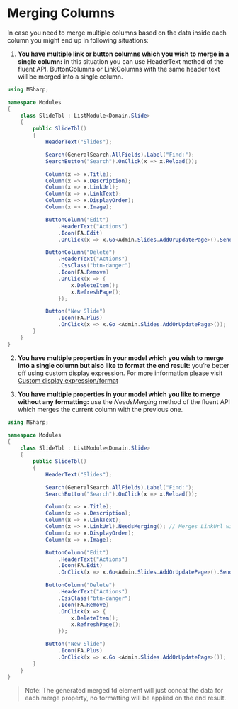 # Merging Columns

In case you need to merge multiple columns based on the data inside each column you might end up in following situations:

1. **You have multiple link or button columns which you wish to merge in a single column:** in this situation you can use HeaderText method of the fluent API. ButtonColumns or LinkColumns with the same header text will be merged into a single column.

```csharp
using MSharp;

namespace Modules
{
    class SlideTbl : ListModule<Domain.Slide>
    {
        public SlideTbl()
        {
            HeaderText("Slides");

            Search(GeneralSearch.AllFields).Label("Find:");
            SearchButton("Search").OnClick(x => x.Reload());

            Column(x => x.Title);
            Column(x => x.Description);
            Column(x => x.LinkUrl);
            Column(x => x.LinkText);
            Column(x => x.DisplayOrder);
            Column(x => x.Image);

            ButtonColumn("Edit")
                .HeaderText("Actions")
                .Icon(FA.Edit)
                .OnClick(x => x.Go<Admin.Slides.AddOrUpdatePage>().Send("item", "item.ID"));

            ButtonColumn("Delete")
                .HeaderText("Actions")
                .CssClass("btn-danger")
                .Icon(FA.Remove)
                .OnClick(x => {
                    x.DeleteItem();
                    x.RefreshPage();
                });

            Button("New Slide")
                .Icon(FA.Plus)
                .OnClick(x => x.Go <Admin.Slides.AddOrUpdatePage>());
        }
    }
}
```

2. **You have multiple properties in your model which you wish to merge into a single column but also like to format the end result:** you’re better off using custom display expression. For more information please visit [Custom display expression/format](how-to/list-modules/custom-display-expression-format.md)

3. **You have multiple properties in your model which you like to merge without any formatting:** use the _NeedsMerging_ method of the fluent API which merges the current column with the previous one.

```csharp
using MSharp;

namespace Modules
{
    class SlideTbl : ListModule<Domain.Slide>
    {
        public SlideTbl()
        {
            HeaderText("Slides");

            Search(GeneralSearch.AllFields).Label("Find:");
            SearchButton("Search").OnClick(x => x.Reload());

            Column(x => x.Title);
            Column(x => x.Description);
            Column(x => x.LinkText);
            Column(x => x.LinkUrl).NeedsMerging(); // Merges LinkUrl with previous coloumn (LinkText)
            Column(x => x.DisplayOrder);
            Column(x => x.Image);

            ButtonColumn("Edit")
                .HeaderText("Actions")
                .Icon(FA.Edit)
                .OnClick(x => x.Go<Admin.Slides.AddOrUpdatePage>().Send("item", "item.ID"));

            ButtonColumn("Delete")
                .HeaderText("Actions")
                .CssClass("btn-danger")
                .Icon(FA.Remove)
                .OnClick(x => {
                    x.DeleteItem();
                    x.RefreshPage();
                });

            Button("New Slide")
                .Icon(FA.Plus)
                .OnClick(x => x.Go <Admin.Slides.AddOrUpdatePage>());
        }
    }
}
```

> Note: The generated merged td element will just concat the data for each merge property, no formatting will be applied on the end result.
